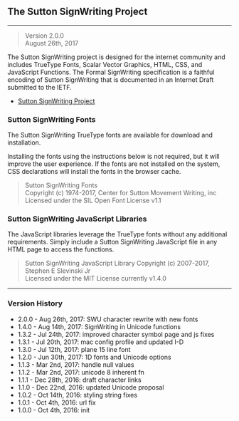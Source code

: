 ## The Sutton SignWriting Project
- - - 
> Version 2.0.0  
August 26th, 2017

The Sutton SignWriting project is designed for the internet community and includes TrueType Fonts, Scalar Vector Graphics, HTML, CSS, and JavaScript Functions.
The Formal SignWriting specification is a faithful encoding of Sutton SignWriting that is documented in an Internet Draft submitted to the IETF.  

- [Sutton SignWriting Project](http://slevinski.github.io/SuttonSignWriting)  

### Sutton SignWriting Fonts
The Sutton SignWriting TrueType fonts are available for download and installation.

Installing the fonts using the instructions below is not required, but it will improve the user experience.
If the fonts are not installed on the system, CSS declarations will install the fonts in the browser cache.  

>Sutton SignWriting Fonts  
Copyright (c) 1974-2017, Center for Sutton Movement Writing, inc  
Licensed under the SIL Open Font License v1.1


### Sutton SignWriting JavaScript Libraries
The JavaScript libraries leverage the TrueType fonts without any additional requirements.
Simply include a Sutton SignWriting JavaScript file in any HTML page to access the functions.  

> Sutton SignWriting JavaScript Library 
Copyright (c) 2007-2017, Stephen E Slevinski Jr  
Licensed under the MIT License
currently v1.4.0

- - -


### Version History
* 2.0.0 - Aug 26th, 2017: SWU character rewrite with new fonts
* 1.4.0 - Aug 14th, 2017: SignWriting in Unicode functions
* 1.3.2 - Jul 24th, 2017: improved character symbol page and js fixes
* 1.3.1 - Jul 20th, 2017: mac config profile and updated I-D 
* 1.3.0 - Jul 12th, 2017: plane 15 line font
* 1.2.0 - Jun 30th, 2017: 1D fonts and Unicode options
* 1.1.3 - Mar 2nd, 2017: handle null values
* 1.1.2 - Mar 2nd, 2017: unicode 8 inherent fn 
* 1.1.1 - Dec 28th, 2016: draft character links 
* 1.1.0 - Dec 22nd, 2016: updated Unicode proposal 
* 1.0.2 - Oct 14th, 2016: styling string fixes 
* 1.0.1 - Oct 4th, 2016: url fix 
* 1.0.0 - Oct 4th, 2016: init 
